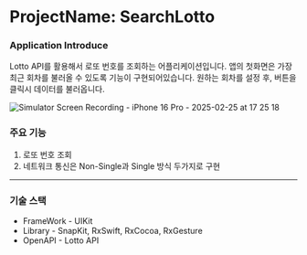 # ProjectName: SearchLotto

### Application Introduce

Lotto API를 활용해서 로또 번호를 조회하는 어플리케이션입니다. 
앱의 첫화면은 가장 최근 회차를 불러올 수 있도록 기능이 구현되어있습니다.
원하는 회차를 설정 후, 버튼을 클릭시 데이터를 불러옵니다.

![Simulator Screen Recording - iPhone 16 Pro - 2025-02-25 at 17 25 18](https://github.com/user-attachments/assets/642b46aa-33d9-4672-a81f-b65c987ee9a5)



### 주요 기능

1. 로또 번호 조회
2. 네트워크 통신은 Non-Single과 Single 방식 두가지로 구현

***
### 기술 스택
- FrameWork - UIKit  
- Library - SnapKit, RxSwift, RxCocoa, RxGesture
- OpenAPI - Lotto API


